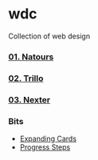 # wdc

Collection of web design

### [01. Natours](https://emrido.github.io/wdc/01.natours)

### [02. Trillo](https://emrido.github.io/wdc/02.trillo)

### [03. Nexter](https://emrido.github.io/wdc/03.nexter)

### Bits

- [Expanding Cards](https://emrido.github.io/wdc/bits/01.expanding-cards)
- [Progress Steps](https://emrido.github.io/wdc/bits/02.progress-steps)
